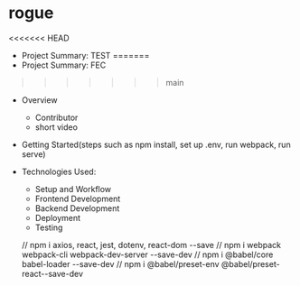 # rogue
<<<<<<< HEAD
- Project Summary: TEST
=======
- Project Summary: FEC
>>>>>>> main
- Overview
    - Contributor
    - short video
- Getting Started(steps such as npm install, set up .env, run webpack, run serve)
- Technologies Used:
    - Setup and Workflow
    - Frontend Development
    - Backend Development
    - Deployment
    - Testing



    // npm i axios, react, jest, dotenv, react-dom --save
// npm i webpack webpack-cli webpack-dev-server --save-dev
// npm i @babel/core babel-loader --save-dev
// npm i @babel/preset-env @babel/preset-react--save-dev